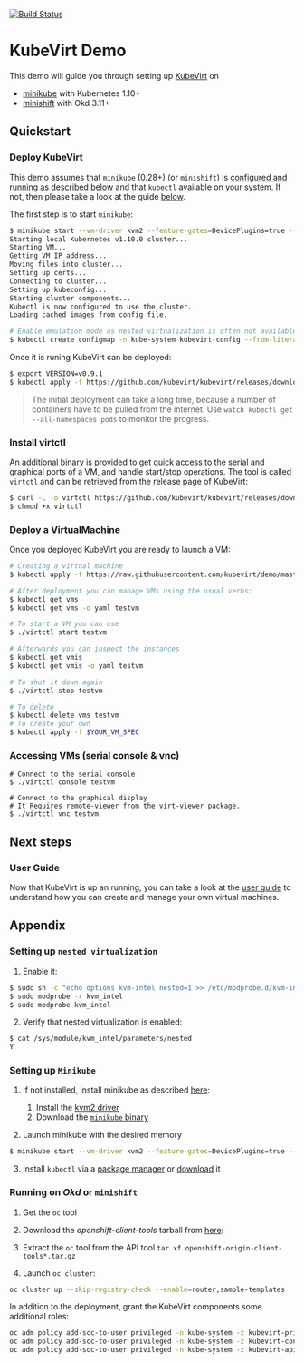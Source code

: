 [![Build Status](https://travis-ci.org/kubevirt/demo.svg?branch=master)](https://travis-ci.org/kubevirt/demo)

# KubeVirt Demo

This demo will guide you through setting up [KubeVirt](https://www.kubevirt.io) on

- [minikube](#setting-up-minikube) with Kubernetes 1.10+
- [minishift](#running-on-okd-or-minishift) with Okd 3.11+

## Quickstart

### Deploy KubeVirt

This demo assumes that `minikube` (0.28+) (or `minishift`) is [configured and
running as described below](#setting-up-minikube) and that `kubectl` available on
your system. If not, then please take a look at the guide [below](#setting-up-minikube).

The first step is to start `minikube`:

```bash
$ minikube start --vm-driver kvm2 --feature-gates=DevicePlugins=true --memory 4096
Starting local Kubernetes v1.10.0 cluster...
Starting VM...
Getting VM IP address...
Moving files into cluster...
Setting up certs...
Connecting to cluster...
Setting up kubeconfig...
Starting cluster components...
Kubectl is now configured to use the cluster.
Loading cached images from config file.

# Enable emulation mode as nested virtualization is often not available
$ kubectl create configmap -n kube-system kubevirt-config --from-literal debug.useEmulation=true
```

Once it is runing KubeVirt can be deployed:

```bash
$ export VERSION=v0.9.1
$ kubectl apply -f https://github.com/kubevirt/kubevirt/releases/download/$VERSION/kubevirt.yaml
```

> The initial deployment can take a long time, because a number of
> containers have to be pulled from the internet. Use
> `watch kubectl get --all-namespaces pods` to monitor the progress.


### Install virtctl

An additional binary is provided to get quick access to the serial and graphical ports of a VM, and handle start/stop operations.
The tool is called `virtctl` and can be retrieved from the release page of KubeVirt:

```bash
$ curl -L -o virtctl https://github.com/kubevirt/kubevirt/releases/download/$VERSION/virtctl-$VERSION-linux-amd64
$ chmod +x virtctl
```

### Deploy a VirtualMachine

Once you deployed KubeVirt you are ready to launch a VM:

```bash
# Creating a virtual machine
$ kubectl apply -f https://raw.githubusercontent.com/kubevirt/demo/master/manifests/vm.yaml

# After deployment you can manage VMs using the usual verbs:
$ kubectl get vms
$ kubectl get vms -o yaml testvm

# To start a VM you can use
$ ./virtctl start testvm

# Afterwards you can inspect the instances
$ kubectl get vmis
$ kubectl get vmis -o yaml testvm

# To shut it down again
$ ./virtctl stop testvm

# To delete
$ kubectl delete vms testvm
# To create your own
$ kubectl apply -f $YOUR_VM_SPEC
```

### Accessing VMs (serial console & vnc)

```
# Connect to the serial console
$ ./virtctl console testvm

# Connect to the graphical display
# It Requires remote-viewer from the virt-viewer package.
$ ./virtctl vnc testvm
```

## Next steps

### User Guide

Now that KubeVirt is up an running, you can take a look at the [user guide](http://docs.kubevirt.io/) to understand how you can create and manage your own virtual machines.

## Appendix

### Setting up `nested virtualization`

1. Enable it:

```bash
$ sudo sh -c "echo options kvm-intel nested=1 >> /etc/modprobe.d/kvm-intel.conf"
$ sudo modprobe -r kvm_intel
$ sudo modprobe kvm_intel
```

2. Verify that nested virtualization is enabled:

```bash
$ cat /sys/module/kvm_intel/parameters/nested
Y
```

### Setting up `Minikube`

1. If not installed, install minikube as described [here](https://github.com/kubernetes/minikube/):

   1. Install the [kvm2 driver](https://github.com/kubernetes/minikube/blob/master/docs/drivers.md#kvm2-driver)
   2. Download the [`minikube` binary](https://github.com/kubernetes/minikube/releases)

2. Launch minikube with the desired memory

```bash
$ minikube start --vm-driver kvm2 --feature-gates=DevicePlugins=true --memory 4096
```

3. Install `kubectl` via a [package manager](https://kubernetes.io/docs/tasks/tools/install-kubectl/#install-kubectl-binary-via-native-package-management) or [download](https://kubernetes.io/docs/tasks/tools/install-kubectl/#install-kubectl-binary-via-curl) it

### Running on _Okd_ or `minishift`

1. Get the `oc` tool

  1. Download the _openshift-client-tools_ tarball from [here](https://github.com/openshift/origin/releases):
  2. Extract the `oc` tool from the API tool `tar xf openshift-origin-client-tools*.tar.gz`

2. Launch `oc cluster`:

```bash
oc cluster up --skip-registry-check --enable=router,sample-templates
```

In addition to the deployment, grant the KubeVirt components some additional roles:

```bash
oc adm policy add-scc-to-user privileged -n kube-system -z kubevirt-privileged
oc adm policy add-scc-to-user privileged -n kube-system -z kubevirt-controller
oc adm policy add-scc-to-user privileged -n kube-system -z kubevirt-apiserver
```
